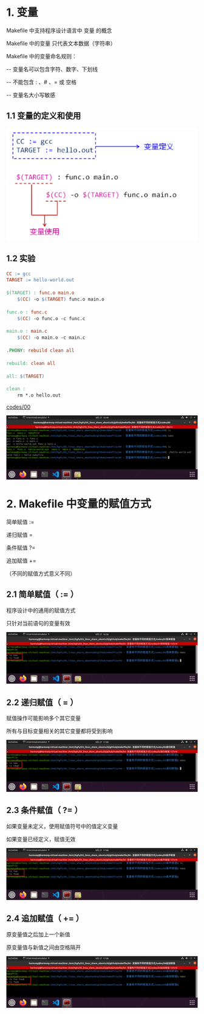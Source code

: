 # 1. 变量

Makefile 中支持程序设计语言中 变量 的概念

Makefile 中的变量 只代表文本数据（字符串）

Makefile 中的变量命名规则：

-- 变量名可以包含字符、数字、下划线

-- 不能包含 : 、# 、= 或 空格

-- 变量名大小写敏感

## 1.1 变量的定义和使用

![](images/1.png)

## 1.2 实验

```makefile
CC := gcc
TARGET := hello-world.out

$(TARGET) : func.o main.o
	$(CC) -o $(TARGET) func.o main.o
	
func.o : func.c
	$(CC) -o func.o -c func.c
	
main.o : main.c
	$(CC) -o main.o -c main.c

.PHONY: rebuild clean all

rebuild: clean all

all: $(TARGET)

clean :
	rm *.o hello.out	
```

[codes/00](codes/00/)

![](images/ubuntu-20.04.1-desktop-amd64-2023-09-27-16-49-10.png)

# 2. Makefile 中变量的赋值方式

简单赋值 :=

递归赋值 =

条件赋值 ?=

追加赋值 +=

（不同的赋值方式意义不同）

## 2.1 简单赋值（ := ）

程序设计中的通用的赋值方式

只针对当前语句的变量有效

![](images/ubuntu-20.04.1-desktop-amd64-2023-09-27-16-56-29.png)

## 2.2 递归赋值（ = ）

赋值操作可能影响多个其它变量

所有与目标变量相关的其它变量都将受到影响

![](images/ubuntu-20.04.1-desktop-amd64-2023-09-27-17-00-16.png)

## 2.3 条件赋值（ ?= ）

如果变量未定义，使用赋值符号中的值定义变量

如果变量已经定义，赋值无效

![](images/ubuntu-20.04.1-desktop-amd64-2023-09-27-17-06-32.png)

## 2.4 追加赋值（ += ）

原变量值之后加上一个新值

原变量值与新值之间由空格隔开

![](images/ubuntu-20.04.1-desktop-amd64-2023-09-27-17-09-25.png)

